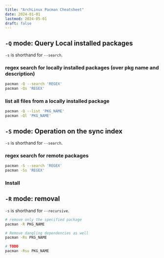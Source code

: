 ```yaml
---
title: "ArchLinux Pacman Cheatsheet"
date: 2024-01-01
lastmod: 2024-05-01
draft: false
---
```


## `-Q` mode: Query Local installed packages

`-s` is shorthand for `--search`.

### regex search for locally installed packages (over pkg name and description)

```sh
pacman -Q --search 'REGEX'
pacman -Qs 'REGEX'
```

### list all files from a locally installed package

```sh
pacman -Q --list 'PKG_NAME'
pacman -Ql 'PKG_NAME'
```

## `-S` mode: Operation on the sync index

`-s` is shorthand for `--search`.

### regex search for remote packages

```sh
pacman -S --search 'REGEX'
pacman -Ss 'REGEX'
```

### Install

## `-R` mode: removal

`-s` is shorthand for `--recursive`.

```sh
# remove only the specified package
pacman -R PKG_NAME

# Remove dangling dependencies as well
pacman -Rs PKG_NAME

# TODO
pacman -Rsu PKG_NAME
```
